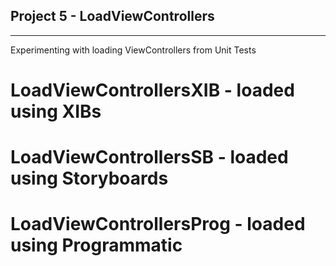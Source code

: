 ## Project 5 - LoadViewControllers
---

Experimenting with loading ViewControllers from Unit Tests

# LoadViewControllersXIB - loaded using XIBs
# LoadViewControllersSB - loaded using Storyboards
# LoadViewControllersProg - loaded using Programmatic
